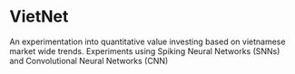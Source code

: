 # VietNet
An experimentation into quantitative value investing based on vietnamese market wide trends. Experiments using Spiking Neural Networks (SNNs) and Convolutional Neural Networks (CNN)
